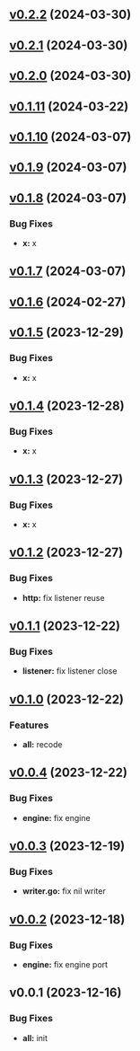 
<a name="v0.2.2"></a>
## [v0.2.2](https://8.140.161.172/wangsb/wgateway/compare/v0.2.1...v0.2.2) (2024-03-30)


<a name="v0.2.1"></a>
## [v0.2.1](https://8.140.161.172/wangsb/wgateway/compare/v0.2.0...v0.2.1) (2024-03-30)


<a name="v0.2.0"></a>
## [v0.2.0](https://8.140.161.172/wangsb/wgateway/compare/v0.1.11...v0.2.0) (2024-03-30)


<a name="v0.1.11"></a>
## [v0.1.11](https://8.140.161.172/wangsb/wgateway/compare/v0.1.10...v0.1.11) (2024-03-22)


<a name="v0.1.10"></a>
## [v0.1.10](https://8.140.161.172/wangsb/wgateway/compare/v0.1.9...v0.1.10) (2024-03-07)


<a name="v0.1.9"></a>
## [v0.1.9](https://8.140.161.172/wangsb/wgateway/compare/v0.1.8...v0.1.9) (2024-03-07)


<a name="v0.1.8"></a>
## [v0.1.8](https://8.140.161.172/wangsb/wgateway/compare/v0.1.7...v0.1.8) (2024-03-07)

### Bug Fixes

* **x:** x


<a name="v0.1.7"></a>
## [v0.1.7](https://8.140.161.172/wangsb/wgateway/compare/v0.1.6...v0.1.7) (2024-03-07)


<a name="v0.1.6"></a>
## [v0.1.6](https://8.140.161.172/wangsb/wgateway/compare/v0.1.5...v0.1.6) (2024-02-27)


<a name="v0.1.5"></a>
## [v0.1.5](https://8.140.161.172/wangsb/wgateway/compare/v0.1.4...v0.1.5) (2023-12-29)

### Bug Fixes

* **x:** x


<a name="v0.1.4"></a>
## [v0.1.4](https://8.140.161.172/wangsb/wgateway/compare/v0.1.3...v0.1.4) (2023-12-28)

### Bug Fixes

* **x:** x


<a name="v0.1.3"></a>
## [v0.1.3](https://8.140.161.172/wangsb/wgateway/compare/v0.1.2...v0.1.3) (2023-12-27)

### Bug Fixes

* **x:** x


<a name="v0.1.2"></a>
## [v0.1.2](https://8.140.161.172/wangsb/wgateway/compare/v0.1.1...v0.1.2) (2023-12-27)

### Bug Fixes

* **http:** fix listener reuse


<a name="v0.1.1"></a>
## [v0.1.1](https://8.140.161.172/wangsb/wgateway/compare/v0.1.0...v0.1.1) (2023-12-22)

### Bug Fixes

* **listener:** fix listener close


<a name="v0.1.0"></a>
## [v0.1.0](https://8.140.161.172/wangsb/wgateway/compare/v0.0.4...v0.1.0) (2023-12-22)

### Features

* **all:** recode


<a name="v0.0.4"></a>
## [v0.0.4](https://8.140.161.172/wangsb/wgateway/compare/v0.0.3...v0.0.4) (2023-12-22)

### Bug Fixes

* **engine:** fix engine


<a name="v0.0.3"></a>
## [v0.0.3](https://8.140.161.172/wangsb/wgateway/compare/v0.0.2...v0.0.3) (2023-12-19)

### Bug Fixes

* **writer.go:** fix nil writer


<a name="v0.0.2"></a>
## [v0.0.2](https://8.140.161.172/wangsb/wgateway/compare/v0.0.1...v0.0.2) (2023-12-18)

### Bug Fixes

* **engine:** fix engine port


<a name="v0.0.1"></a>
## v0.0.1 (2023-12-16)

### Bug Fixes

* **all:** init

